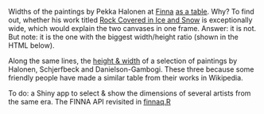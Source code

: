 Widths of the paintings by Pekka Halonen at [Finna](https://finna.fi) [as a table](https://tuijasonkkila.fi/halonen.html). Why? To find out, whether his work titled [Rock Covered in Ice and Snow](https://commons.wikimedia.org/wiki/File:Pekka_Halonen_-_Rock_Covered_in_Ice_and_Snow_-_A_II_1006_-_Finnish_National_Gallery.jpg) is exceptionally wide, which would explain the two canvases in one frame. Answer: it is not. But note: it is the one with the biggest width/height ratio (shown in the HTML below).

Along the same lines, the [height & width](https://tuijasonkkila.fi/maalaukset.html) of a selection of paintings by Halonen, Schjerfbeck and Danielson-Gambogi. These three because some friendly people have made a similar table from their works in Wikipedia.

To do: a Shiny app to select & show the dimensions of several artists from the same era. The FINNA API revisited in [finnaq.R](https://github.com/tts/paintings/blob/main/finnaq.R)
